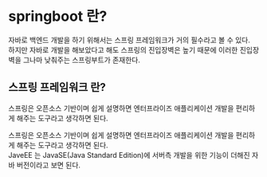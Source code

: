 # springboot 란?

자바로 백엔드 개발을 하기 위해서는 스프링 프레임워크가 거의 필수라고 볼 수 있다.<br>
하지만 자바로 개발을 해보았다고 해도 스프링의 진입장벽은 높기 때문에 이러한 진입장벽을 그나마 낮춰주는 스프링부트가 존재한다.<br>

## 스프링 프레임워크 란?

스프링은 오픈소스 기반이며 쉽게 설명하면 엔터프라이즈 애플리케이션 개발을 편리하게 해주는 도구라고 생각하면 된다.<br>

스프링은 오픈소스 기반이며 쉽게 설명하면 엔터프라이즈 애플리케이션 개발을 편리하게 해주는 도구라고 생각하면 된다.<br>
JaveEE 는 JavaSE(Java Standard Edition)에 서버측 개발을 위한 기능이 더해진 자바 버전이라고 보면 된다.<br>
